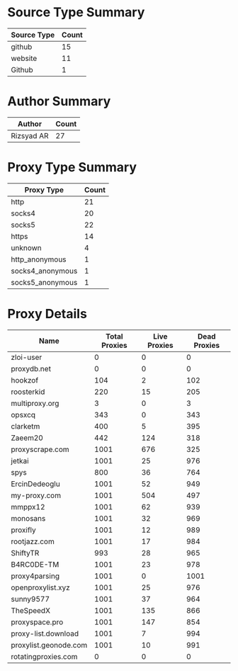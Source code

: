 # Source Type Summary

| Source Type | Count |
|-------------|-------|
| github | 15 |
| website | 11 |
| Github | 1 |


# Author Summary

| Author | Count |
|--------|-------|
| Rizsyad AR | 27 |


# Proxy Type Summary

| Proxy Type | Count |
|------------|-------|
| http | 21 |
| socks4 | 20 |
| socks5 | 22 |
| https | 14 |
| unknown | 4 |
| http_anonymous | 1 |
| socks4_anonymous | 1 |
| socks5_anonymous | 1 |


# Proxy Details

| Name | Total Proxies | Live Proxies | Dead Proxies |
|------|---------------|--------------|---------------|
| zloi-user | 0 | 0 | 0 |
| proxydb.net | 0 | 0 | 0 |
| hookzof | 104 | 2 | 102 |
| roosterkid | 220 | 15 | 205 |
| multiproxy.org | 3 | 0 | 3 |
| opsxcq | 343 | 0 | 343 |
| clarketm | 400 | 5 | 395 |
| Zaeem20 | 442 | 124 | 318 |
| proxyscrape.com | 1001 | 676 | 325 |
| jetkai | 1001 | 25 | 976 |
| spys | 800 | 36 | 764 |
| ErcinDedeoglu | 1001 | 52 | 949 |
| my-proxy.com | 1001 | 504 | 497 |
| mmppx12 | 1001 | 62 | 939 |
| monosans | 1001 | 32 | 969 |
| proxifly | 1001 | 12 | 989 |
| rootjazz.com | 1001 | 17 | 984 |
| ShiftyTR | 993 | 28 | 965 |
| B4RC0DE-TM | 1001 | 23 | 978 |
| proxy4parsing | 1001 | 0 | 1001 |
| openproxylist.xyz | 1001 | 25 | 976 |
| sunny9577 | 1001 | 37 | 964 |
| TheSpeedX | 1001 | 135 | 866 |
| proxyspace.pro | 1001 | 147 | 854 |
| proxy-list.download | 1001 | 7 | 994 |
| proxylist.geonode.com | 1001 | 10 | 991 |
| rotatingproxies.com | 0 | 0 | 0 |
